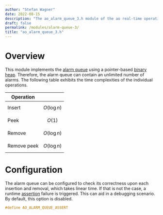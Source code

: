 ```yaml
---
author: "Stefan Wagner"
date: 2022-08-15
description: "The ao_alarm_queue_3.h module of the ao real-time operating system."
draft: false
permalink: /modules/alarm-queue-3/
title: "ao_alarm_queue_3.h"
---
```


# Overview

This module implements the [alarm queue](../alarm-queue.md) using a pointer-based [binary heap](../binary-heaps.md). Therefore, the alarm queue can contain an unlimited number of alarms. The following table exhibits the time complexities of the individual operations.

| Operation | |
|-----------|-|
| Insert | $$O(\log n)$$ |
| Peek | $$O(1)$$ |
| Remove | $$O(\log n)$$ |
| Remove peek | $$O(\log n)$$ |

# Configuration

The alarm queue can be configured to check its correctness upon each insertion and removal, which takes linear time. If that is not the case, a runtime [assertion](../assertions.md) failure is triggered. This can aid in a debugging scenario. By default, this option is disabled.

```c
#define AO_ALARM_QUEUE_ASSERT
```
